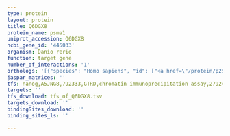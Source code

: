 ```yaml
---
type: protein
layout: protein
title: Q6DGX8
protein_name: psma1
uniprot_accession: Q6DGX8
ncbi_gene_id: '445033'
organism: Danio rerio
function: target gene
number_of_interactions: '1'
orthologs: '[{"species": "Homo sapiens", "id": ["<a href=\"/protein/p25786\">P25786</a>"]}, {"species": "Mus musculus", "id": ["<a href=\"/protein/q9r1p4\">Q9R1P4</a>"]}, {"species": "Rattus norvegicus", "id": ["<a href=\"/protein/p18420\">P18420</a>"]}, {"species": "Drosophila melanogaster", "id": ["<a href=\"/protein/p12881\">P12881</a>", "<a href=\"/protein/q9vk14\">Q9VK14</a>"]}, {"species": "Caenorhabditis elegans", "id": ["<a href=\"/protein/o44156\">O44156</a>"]}, {"species": "Saccharomyces cerevisiae", "id": ["<a href=\"/protein/p40302\">P40302</a>"]}]'
jaspar_matrices: ''
tfs: nanog,A5JNG8,792333,GTRD,chromatin immunoprecipitation assay,27924024%5Buid%5D,No
targets: ''
tfs_download: tfs_of_Q6DGX8.tsv
targets_download: ''
bindingSites_download: ''
binding_sites_ls: ''

---
```

